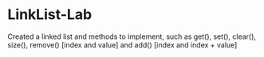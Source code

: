 # LinkList-Lab
Created a linked list and methods to implement, such as get(), set(), clear(), size(), remove() [index and value] and add() [index and index + value]
